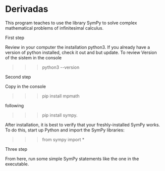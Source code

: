 # Derivadas
This program teaches to use the library SymPy to solve complex mathematical problems of infinitesimal calculus.

First step

   Review in your computer the installation python3. If you already have a version of python installed, check it out and but update. To review Version of      the sistem in the console

   >>>python3 --version 

Second step

   Copy in the console

   >>> pip install mpmath

   following

   >>> pip install sympy. 

   After installation, it is best to verify that your freshly-installed SymPy works. To do this, start up Python and import the SymPy libraries:

   >>> from sympy import *

Three step 
 
   From here, run some simple SymPy statements like the one in the executable.



